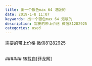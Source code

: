 ```yaml
---
title: 出一个银色max 64 港版的
date: 2019-1-8 11:07
keywords: 出一个银色max 64 港版的
description: 需要的带上价格 微信81282925 
categories: used
---
```

<td class="t_f" id="postmessage_2639419">

需要的带上价格 微信81282925 <br/>
<img alt="" border="0" class="zoom" data-cf-modified-44a9c4353fe33bee693d0cc6-="" file="http://www.flw.ph/data/appbyme/upload/image/201901/08/ngPREvabHQyc.jpg" id="aimg_Adzn2" lazyloadthumb="1" onclick="" onmouseover="" src="http://www.flw.ph/data/appbyme/upload/image/201901/08/ngPREvabHQyc.jpg"/><br/>
<br/>
</td>
###### 转载自[菲龙网]